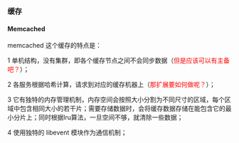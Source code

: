 ### 缓存

#### Memcached

memcached 这个缓存的特点是：

1 单机结构，没有集群，即各个缓存节点之间不会同步数据（<font color=red>但是应该可以有主备吧？</font>）；

2 各服务根据哈希计算，请求到对应的缓存机器上（<font color=red>那扩展要如何做呢？</font>）；

3 它有独特的内存管理机制，内存空间会按照大小分割为不同尺寸的区域，每个区域中包含相同大小的若干片；需要存储数据时，会将缓存数据存储在能包含它的最小分片上；同时根据lru算法，一旦空间不够，就清除一些数据；

4 使用独特的 libevent 模块作为通信机制；